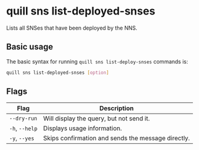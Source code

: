 # quill sns list-deployed-snses

Lists all SNSes that have been deployed by the NNS.

## Basic usage

The basic syntax for running `quill sns list-deploy-snses` commands is:

```bash
quill sns list-deployed-snses [option]
```

## Flags

| Flag           | Description                                        |
|----------------|----------------------------------------------------|
| `--dry-run`    | Will display the query, but not send it.           |
| `-h`, `--help` | Displays usage information.                        |
| `-y`, `--yes`  | Skips confirmation and sends the message directly. |
